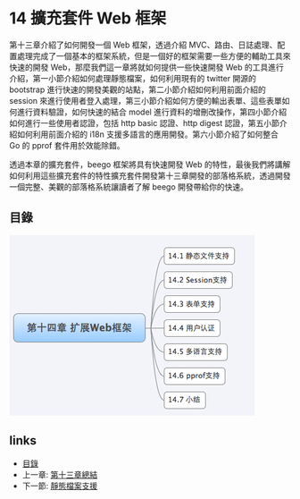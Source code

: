 # 14 擴充套件 Web 框架
第十三章介紹了如何開發一個 Web 框架，透過介紹 MVC、路由、日誌處理、配置處理完成了一個基本的框架系統，但是一個好的框架需要一些方便的輔助工具來快速的開發 Web，那麼我們這一章將就如何提供一些快速開發 Web 的工具進行介紹，第一小節介紹如何處理靜態檔案，如何利用現有的 twitter 開源的 bootstrap 進行快速的開發美觀的站點，第二小節介紹如何利用前面介紹的 session 來進行使用者登入處理，第三小節介紹如何方便的輸出表單、這些表單如何進行資料驗證，如何快速的結合 model 進行資料的增刪改操作，第四小節介紹如何進行一些使用者認證，包括 http basic 認證、http digest 認證，第五小節介紹如何利用前面介紹的 i18n 支援多語言的應用開發。第六小節介紹了如何整合 Go 的 pprof 套件用於效能除錯。

透過本章的擴充套件，beego 框架將具有快速開發 Web 的特性，最後我們將講解如何利用這些擴充套件的特性擴充套件開發第十三章開發的部落格系統，透過開發一個完整、美觀的部落格系統讓讀者了解 beego 開發帶給你的快速。

## 目錄
![](images/navi14.png)

## links
   * [目錄](preface.md)
   * 上一章: [第十三章總結](13.6.md)
   * 下一節: [靜態檔案支援](14.1.md)